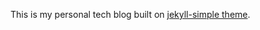 This is my personal tech blog built on [jekyll-simple theme](https://github.com/wild-flame/jekyll-simple).

